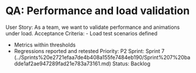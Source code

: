 # QA: Performance and load validation

User Story: As a team, we want to validate performance and animations under load.
Acceptance Criteria: - Load test scenarios defined
- Metrics within thresholds
- Regressions reported and retested
Priority: P2
Sprint: Sprint 7 (../Sprints%20e2721efaa7de4b408a155fe7484eb190/Sprint%207%20badde1af2ae947289fad21e783a73161.md)
Status: Backlog